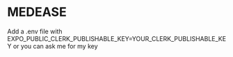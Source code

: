 # MEDEASE
Add a .env file with EXPO_PUBLIC_CLERK_PUBLISHABLE_KEY=YOUR_CLERK_PUBLISHABLE_KEY or you can ask me for my key
